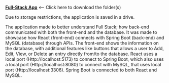 **[Full-Stack App](https://drive.google.com/drive/folders/17XyJmsm6YVPow1jp1dg4wTJUqwjRRoSs?usp=sharing)** <-- Click here to download the folder(s)

Due to storage restrictions, the application is saved in a drive.

The application made to better understand Full Stack; how back-end communicated with both the front-end and the database. It was made to showcase how React (front-end) connects with Spring Boot (back-end) and MySQL (database) through APIs.
The front-end shows the information on the database, with additional features like buttons that allows a user to Add, Edit, View, or Delete an entry directly from/to the database. React uses a local port (Http://localhost:5173) to connect to Spring Boot, which also uses a local port (Http://localhost:8080) to connect with MySQL, that uses local port (Http://localhost:3306). Spring Boot is connected to both React and MySQL.
